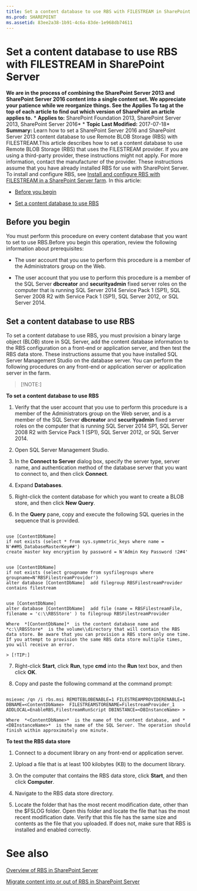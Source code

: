 ```yaml
---
title: Set a content database to use RBS with FILESTREAM in SharePoint Server
ms.prod: SHAREPOINT
ms.assetid: 83ee2a38-1b91-4c6a-83de-1e968db74611
---
```



# Set a content database to use RBS with FILESTREAM in SharePoint Server
 **We are in the process of combining the SharePoint Server 2013 and SharePoint Server 2016 content into a single content set. We appreciate your patience while we reorganize things. See the Applies To tag at the top of each article to find out which version of SharePoint an article applies to.** * **Applies to:** SharePoint Foundation 2013, SharePoint Server 2013, SharePoint Server 2016*  * **Topic Last Modified:** 2017-07-18* **Summary:** Learn how to set a SharePoint Server 2016 and SharePoint Server 2013 content database to use Remote BLOB Storage (RBS) with FILESTREAM.This article describes how to set a content database to use Remote BLOB Storage (RBS) that uses the FILESTREAM provider. If you are using a third-party provider, these instructions might not apply. For more information, contact the manufacturer of the provider. These instructions assume that you have already installed RBS for use with SharePoint Server. To install and configure RBS, see  [Install and configure RBS with FILESTREAM in a SharePoint Server farm](html/install-and-configure-rbs-with-filestream-in-a-sharepoint-server-farm.md). In this article:
-  [Before you begin](#begin)
    
  
-  [Set a content database to use RBS](#proc1)
    
  

## Before you begin
<a name="begin"> </a>

You must perform this procedure on every content database that you want to set to use RBS.Before you begin this operation, review the following information about prerequisites:
- The user account that you use to perform this procedure is a member of the Administrators group on the Web.
    
  
- The user account that you use to perform this procedure is a member of the SQL Server **dbcreator** and **securityadmin** fixed server roles on the computer that is running SQL Server 2014 Service Pack 1 (SP1), SQL Server 2008 R2 with Service Pack 1 (SP1), SQL Server 2012, or SQL Server 2014.
    
  

## Set a content database to use RBS
<a name="proc1"> </a>

To set a content database to use RBS, you must provision a binary large object (BLOB) store in SQL Server, add the content database information to the RBS configuration on a front-end or application server, and then test the RBS data store. These instructions assume that you have installed SQL Server Management Studio on the database server. You can perform the following procedures on any front-end or application server or application server in the farm. 
> [!NOTE:]

  
    
    

 **To set a content database to use RBS**
1. Verify that the user account that you use to perform this procedure is a member of the Administrators group on the Web server, and is a member of the SQL Server **dbcreator** and **securityadmin** fixed server roles on the computer that is running SQL Server 2014 SP1, SQL Server 2008 R2 with Service Pack 1 (SP1), SQL Server 2012, or SQL Server 2014.
    
  
2. Open SQL Server Management Studio.
    
  
3. In the **Connect to Server** dialog box, specify the server type, server name, and authentication method of the database server that you want to connect to, and then click **Connect**.
    
  
4. Expand **Databases**.
    
  
5. Right-click the content database for which you want to create a BLOB store, and then click **New Query**.
    
  
6. In the **Query** pane, copy and execute the following SQL queries in the sequence that is provided.
    
  ```
  
use [ContentDbName]
if not exists (select * from sys.symmetric_keys where name = N'##MS_DatabaseMasterKey##')
create master key encryption by password = N'Admin Key Password !2#4'
  ```


  ```
  
use [ContentDbName]
if not exists (select groupname from sysfilegroups where groupname=N'RBSFilestreamProvider')
alter database [ContentDbName]  add filegroup RBSFilestreamProvider contains filestream

  ```


  ```
  
use [ContentDbName]
alter database [ContentDbName]  add file (name = RBSFilestreamFile, filename = 'c:\\RBSStore' ) to filegroup RBSFilestreamProvider
  ```


    Where  *[ContentDbName]*  is the content database name and *c:\\RBSStore*  is the volume\\directory that will contain the RBS data store. Be aware that you can provision a RBS store only one time. If you attempt to provision the same RBS data store multiple times, you will receive an error.
    
    > [!TIP:]
      
7. Right-click **Start**, click **Run**, type **cmd** into the **Run** text box, and then click **OK**.
    
  
8. Copy and paste the following command at the command prompt: 
    
  ```
  
msiexec /qn /i rbs.msi REMOTEBLOBENABLE=1 FILESTREAMPROVIDERENABLE=1 DBNAME=<ContentDbName>  FILESTREAMSTORENAME=FilestreamProvider_1 ADDLOCAL=EnableRBS,FilestreamRunScript DBINSTANCE=<DBInstanceName> >

  ```


    Where  *<ContentDbName>*  is the name of the content database, and *<DBInstanceName>*  is the name of the SQL Server. The operation should finish within approximately one minute.
    
  
 **To test the RBS data store**
1. Connect to a document library on any front-end or application server.
    
  
2. Upload a file that is at least 100 kilobytes (KB) to the document library.
    
  
3. On the computer that contains the RBS data store, click **Start**, and then click **Computer**.
    
  
4. Navigate to the RBS data store directory.
    
  
5. Locate the folder that has the most recent modification date, other than the $FSLOG folder. Open this folder and locate the file that has the most recent modification date. Verify that this file has the same size and contents as the file that you uploaded. If does not, make sure that RBS is installed and enabled correctly.
    
  

# See also

#### 

 [Overview of RBS in SharePoint Server](html/overview-of-rbs-in-sharepoint-server.md)
  
    
    
 [Migrate content into or out of RBS in SharePoint Server](html/migrate-content-into-or-out-of-rbs-in-sharepoint-server.md)
  
    
    

  
    
    

